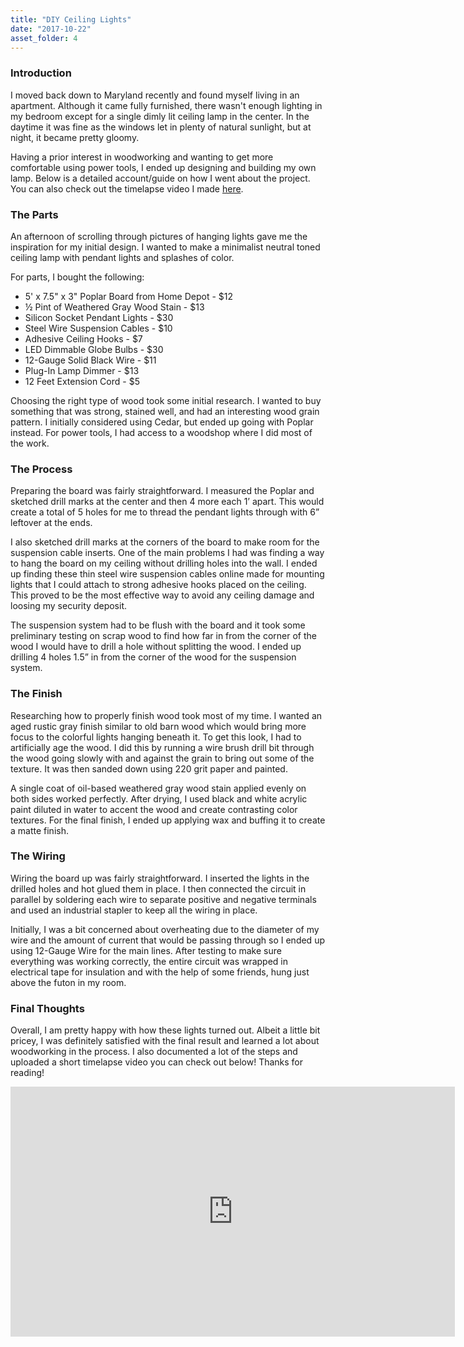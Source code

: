 ```yaml
---
title: "DIY Ceiling Lights"
date: "2017-10-22"
asset_folder: 4
---
```

### Introduction

I moved back down to Maryland recently and found myself living in an apartment. Although it came fully furnished, there wasn't enough lighting in my bedroom except for a single dimly lit ceiling lamp in the center. In the daytime it was fine as the windows let in plenty of natural sunlight, but at night, it became pretty gloomy.

Having a prior interest in woodworking and wanting to get more comfortable using power tools, I ended up designing and building my own lamp. Below is a detailed account/guide on how I went about the project. You can also check out the timelapse video I made [here](https://www.youtube.com/watch?v=iglErh-sGJ4).

### The Parts

An afternoon of scrolling through pictures of hanging lights gave me the inspiration for my initial design. I wanted to make a minimalist neutral toned ceiling lamp with pendant lights and splashes of color.

For parts, I bought the following:

* 5' x 7.5" x 3" Poplar Board from Home Depot - $12
* ½ Pint of Weathered Gray Wood Stain - $13
* Silicon Socket Pendant Lights - $30
* Steel Wire Suspension Cables - $10
* Adhesive Ceiling Hooks - $7
* LED Dimmable Globe Bulbs - $30
* 12-Gauge Solid Black Wire - $11
* Plug-In Lamp Dimmer - $13
* 12 Feet Extension Cord - $5

Choosing the right type of wood took some initial research. I wanted to buy something that was strong, stained well, and had an interesting wood grain pattern. I initially considered using Cedar, but ended up going with Poplar instead. For power tools, I had access to a woodshop where I did most of the work.

### The Process

Preparing the board was fairly straightforward. I measured the Poplar and sketched drill marks at the center and then 4 more each 1’ apart. This would create a total of 5 holes for me to thread the pendant lights through with 6” leftover at the ends.

I also sketched drill marks at the corners of the board to make room for the suspension cable inserts. One of the main problems I had was finding a way to hang the board on my ceiling without drilling holes into the wall. I ended up finding these thin steel wire suspension cables online made for mounting lights that I could attach to strong adhesive hooks placed on the ceiling. This proved to be the most effective way to avoid any ceiling damage and loosing my security deposit.

The suspension system had to be flush with the board and it took some preliminary testing on scrap wood to find how far in from the corner of the wood I would have to drill a hole without splitting the wood. I ended up drilling 4 holes 1.5” in from the corner of the wood for the suspension system.

### The Finish

Researching how to properly finish wood took most of my time. I wanted an aged rustic gray finish similar to old barn wood which would bring more focus to the colorful lights hanging beneath it. To get this look, I had to artificially age the wood. I did this by running a wire brush drill bit through the wood going slowly with and against the grain to bring out some of the texture. It was then sanded down using 220 grit paper and painted.

A single coat of oil-based weathered gray wood stain applied evenly on both sides worked perfectly. After drying, I used black and white acrylic paint diluted in water to accent the wood and create contrasting color textures. For the final finish, I ended up applying wax and buffing it to create a matte finish.

### The Wiring

Wiring the board up was fairly straightforward. I inserted the lights in the drilled holes and hot glued them in place. I then connected the circuit in parallel by soldering each wire to separate positive and negative terminals and used an industrial stapler to keep all the wiring in place. 

Initially, I was a bit concerned about overheating due to the diameter of my wire and the amount of current that would be passing through so I ended up using 12-Gauge Wire for the main lines. After testing to make sure everything was working correctly, the entire circuit was wrapped in electrical tape for insulation and with the help of some friends, hung just above the futon in my room.

### Final Thoughts

Overall, I am pretty happy with how these lights turned out. Albeit a little bit pricey, I was definitely satisfied with the final result and learned a lot about woodworking in the process. I also documented a lot of the steps and uploaded a short timelapse video you can check out below! Thanks for reading!

<iframe src='https://www.youtube.com/embed/iglErh-sGJ4?vq=hd1080' width='711' height='400' frameborder='0' webkitAllowFullScreen mozallowfullscreen allowFullScreen></iframe>